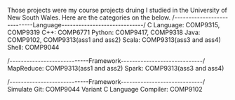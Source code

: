 Those projects were my course projects druing I studied in the University of New South Wales. Here are the categories on the below.
/----------------------------Language-----------------------------/
C Language: COMP9315, COMP9319
C++: COMP6771
Python: COMP9417, COMP9318
Java: COMP9102, COMP9313(ass1 and ass2)
Scala: COMP9313(ass3 and ass4)
Shell: COMP9044

/----------------------------Framework-----------------------------/
MapReduce: COMP9313(ass1 and ass2)
Spark: COMP9313(ass3 and ass4)

/----------------------------Framework-----------------------------/
Simulate Git: COMP9044
Variant C Language Compiler: COMP9102
